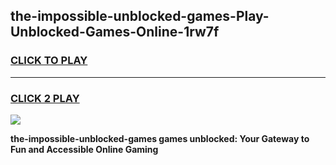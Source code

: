 
## the-impossible-unblocked-games-Play-Unblocked-Games-Online-1rw7f
<h3>
<a href="https://premium76.site?title=the-impossible-unblocked-games&ref=24A">CLICK TO PLAY</a></h3>
<hr>

<h3>
<a href="https://premium76.site?title=the-impossible-unblocked-games&ref=24A">CLICK 2 PLAY</a>
  
</h3>

<a href="https://premium76.site?title=the-impossible-unblocked-games&ref=24A"><img src="https://clearcache.store/games.png"></a>


**the-impossible-unblocked-games games unblocked: Your Gateway to Fun and Accessible Online Gaming**
